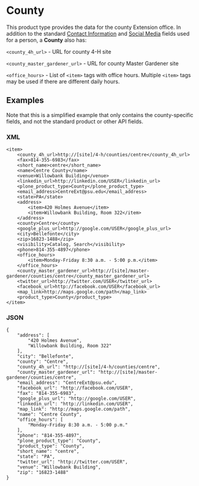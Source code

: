 # County

This product type provides the data for the county Extension office.  In addition
to the standard [Contact Information](person.md#contact-information) and [Social Media](person.md#social-media) fields used for a person, a **County** also has:

`<county_4h_url>` - URL for county 4-H site

`<county_master_gardener_url>` - URL for county Master Gardener site

`<office_hours>` - List of `<item>` tags with office hours.  Multiple `<item>` tags may be used if there are different daily hours.

## Examples

Note that this is a simplified example that only contains the county-specific fields, and not the standard product or other API fields.

### XML

    <item>
        <county_4h_url>http://[site]/4-h/counties/centre</county_4h_url>
        <fax>814-355-6983</fax>
        <short_name>centre</short_name>
        <name>Centre County</name>
        <venue>Willowbank Building</venue>
        <linkedin_url>http://linkedin.com/USER</linkedin_url>
        <plone_product_type>County</plone_product_type>
        <email_address>CentreExt@psu.edu</email_address>
        <state>PA</state>
        <address>
            <item>420 Holmes Avenue</item>
            <item>Willowbank Building, Room 322</item>
        </address>
        <county>Centre</county>
        <google_plus_url>http://google.com/USER</google_plus_url>
        <city>Bellefonte</city>
        <zip>16823-1488</zip>
        <visibility>Catalog, Search</visibility>
        <phone>814-355-4897</phone>
        <office_hours>
            <item>Monday-Friday 8:30 a.m. - 5:00 p.m.</item>
        </office_hours>
        <county_master_gardener_url>http://[site]/master-gardener/counties/centre</county_master_gardener_url>
        <twitter_url>http://twitter.com/USER</twitter_url>
        <facebook_url>http://facebook.com/USER</facebook_url>
        <map_link>http://maps.google.com/path</map_link>
        <product_type>County</product_type>
    </item>

### JSON

    {
        "address": [
            "420 Holmes Avenue",
            "Willowbank Building, Room 322"
        ],
        "city": "Bellefonte",
        "county": "Centre",
        "county_4h_url": "http://[site]/4-h/counties/centre",
        "county_master_gardener_url": "http://[site]/master-gardener/counties/centre",
        "email_address": "CentreExt@psu.edu",
        "facebook_url": "http://facebook.com/USER",
        "fax": "814-355-6983",
        "google_plus_url": "http://google.com/USER",
        "linkedin_url": "http://linkedin.com/USER",
        "map_link": "http://maps.google.com/path",
        "name": "Centre County",
        "office_hours": [
            "Monday-Friday 8:30 a.m. - 5:00 p.m."
        ],
        "phone": "814-355-4897",
        "plone_product_type": "County",
        "product_type": "County",
        "short_name": "centre",
        "state": "PA",
        "twitter_url": "http://twitter.com/USER",
        "venue": "Willowbank Building",
        "zip": "16823-1488"
    }